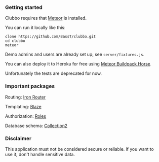 ### Getting started

Clubbo requires that [Meteor](http://www.meteor.com) is installed.

You can run it locally like this:

```
clone https://github.com/BassT/clubbo.git
cd clubbo
meteor
```

Demo admins and users are already set up, see `server/fixtures.js`.

You can also deploy it to Heroku for free using [Meteor Buildpack Horse](https://github.com/AdmitHub/meteor-buildpack-horse).

Unfortunately the tests are deprecated for now.

### Important packages

Routing: [Iron Router](http://iron-meteor.github.io/iron-router/)

Templating: [Blaze](https://guide.meteor.com/blaze.html)

Authorization: [Roles](https://github.com/alanning/meteor-roles)

Database schema: [Collection2](https://github.com/aldeed/meteor-collection2)

### Disclaimer

This application must not be considered secure or reliable. If you want to use it, don't handle sensitive data.
